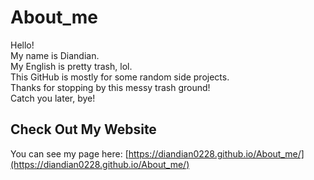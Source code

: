 # About_me

Hello!  
My name is Diandian.  
My English is pretty trash, lol.  
This GitHub is mostly for some random side projects.  
Thanks for stopping by this messy trash ground!  
Catch you later, bye!
## Check Out My Website
You can see my page here: [https://diandian0228.github.io/About_me/](https://diandian0228.github.io/About_me/)
